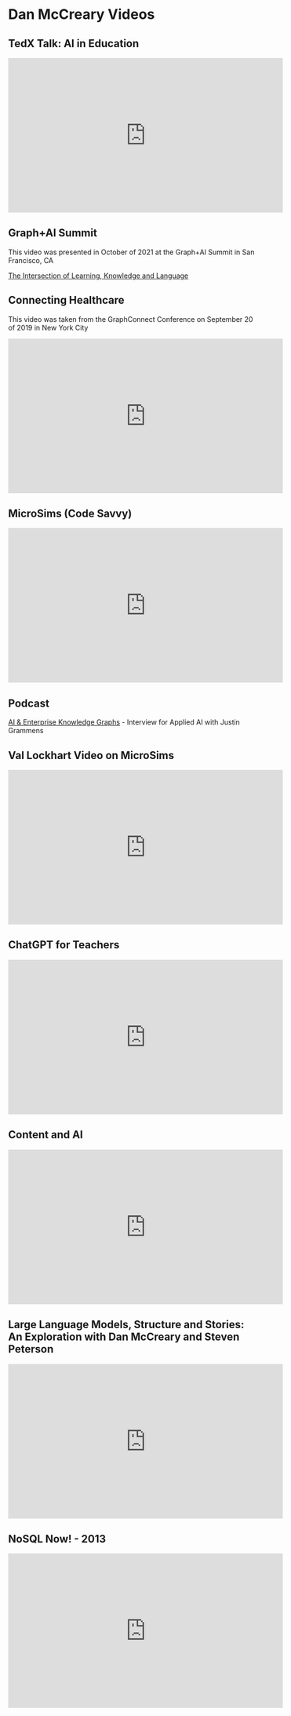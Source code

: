 # Dan McCreary Videos 

## TedX Talk: AI in Education

<iframe width="560" height="315" src="https://www.youtube.com/embed/-ySgwSWCeqs?si=Okju1iBccNnz3mxu" title="YouTube video player" frameborder="0" allow="accelerometer; autoplay; clipboard-write; encrypted-media; gyroscope; picture-in-picture; web-share" referrerpolicy="strict-origin-when-cross-origin" allowfullscreen></iframe>

## Graph+AI Summit

This video was presented in October of 2021 at the Graph+AI Summit in San Francisco, CA

[The Intersection of Learning, Knowledge and Language](https://info.tigergraph.com/graph-ai-summit-fall-session-dan-mccreary)

## Connecting Healthcare

This video was taken from the GraphConnect Conference on September 20 of 2019 in New York City

<iframe width="560" height="315" src="https://www.youtube.com/embed/kj_DyFKFzSI" title="YouTube video player" frameborder="0" allow="accelerometer; autoplay; clipboard-write; encrypted-media; gyroscope; picture-in-picture" allowfullscreen></iframe>

## MicroSims (Code Savvy)

<iframe width="560" height="315" src="https://www.youtube.com/embed/mDUMlO7zHC4?si=FDMDGxD_U7dEBIDK" title="YouTube video player" frameborder="0" allow="accelerometer; autoplay; clipboard-write; encrypted-media; gyroscope; picture-in-picture; web-share" referrerpolicy="strict-origin-when-cross-origin" allowfullscreen></iframe>

## Podcast

[AI & Enterprise Knowledge Graphs](https://www.youtube.com/watch?v=qeZ_GiTqmkQ) - Interview for Applied AI with Justin Grammens

## Val Lockhart Video on MicroSims

<iframe width="560" height="315" src="https://www.youtube.com/embed/KM5F1On_i_E?si=uFKAo3nLR4mYuFB7" title="YouTube video player" frameborder="0" allow="accelerometer; autoplay; clipboard-write; encrypted-media; gyroscope; picture-in-picture; web-share" referrerpolicy="strict-origin-when-cross-origin" allowfullscreen></iframe>

## ChatGPT for Teachers

<iframe width="560" height="315" src="https://www.youtube.com/embed/7uDwEZBl-vs?si=rgBD0gmCXCHRyf1H" title="YouTube video player" frameborder="0" allow="accelerometer; autoplay; clipboard-write; encrypted-media; gyroscope; picture-in-picture; web-share" referrerpolicy="strict-origin-when-cross-origin" allowfullscreen></iframe>

## Content and AI

<iframe width="560" height="315" src="https://www.youtube.com/embed/SwK73iQ7_j8?si=vFdRtRWbwp3srXCq" title="YouTube video player" frameborder="0" allow="accelerometer; autoplay; clipboard-write; encrypted-media; gyroscope; picture-in-picture; web-share" referrerpolicy="strict-origin-when-cross-origin" allowfullscreen></iframe>

## Large Language Models, Structure and Stories: An Exploration with Dan McCreary and Steven Peterson

<iframe width="560" height="315" src="https://www.youtube.com/embed/COmefeBh0tc?si=_ITVibmUBY3fbjck" title="YouTube video player" frameborder="0" allow="accelerometer; autoplay; clipboard-write; encrypted-media; gyroscope; picture-in-picture; web-share" referrerpolicy="strict-origin-when-cross-origin" allowfullscreen></iframe>

## NoSQL Now! - 2013

<iframe width="560" height="315" src="https://www.youtube.com/embed/Ms4dHPgNPUQ?si=ASxYn_COTX8KsDFV" title="YouTube video player" frameborder="0" allow="accelerometer; autoplay; clipboard-write; encrypted-media; gyroscope; picture-in-picture; web-share" referrerpolicy="strict-origin-when-cross-origin" allowfullscreen></iframe>
